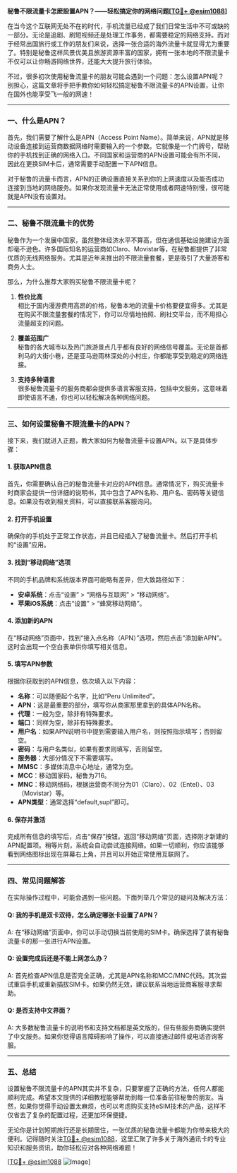 **秘鲁不限流量卡怎麽設置APN？——轻松搞定你的网络问题[[TG💪+ @esim1088](https://t.me/s/esim1088)]**

在当今这个互联网无处不在的时代，手机流量已经成了我们日常生活中不可或缺的一部分。无论是追剧、刷短视频还是处理工作事务，都需要稳定的网络支持。而对于经常出国旅行或工作的朋友们来说，选择一张合适的海外流量卡就显得尤为重要了。特别是秘鲁这样风景优美且旅游资源丰富的国家，拥有一张本地的不限流量卡不仅可以让你畅游网络世界，还能大大提升旅行体验。

不过，很多初次使用秘鲁流量卡的朋友可能会遇到一个问题：怎么设置APN呢？别担心，这篇文章将手把手教你如何轻松搞定秘鲁不限流量卡的APN设置，让你在国外也能享受飞一般的网速！

---

### 一、什么是APN？

首先，我们需要了解什么是APN（Access Point Name）。简单来说，APN就是移动设备连接到运营商数据网络时需要输入的一个参数。它就像是一个门牌号，帮助你的手机找到正确的网络入口。不同国家和运营商的APN设置可能会有所不同，因此在更换SIM卡后，通常需要手动配置一下APN信息。

对于秘鲁的流量卡而言，APN的正确设置直接关系到你的上网速度以及能否成功连接到当地的网络服务。如果你发现流量卡无法正常使用或者网速特别慢，很可能就是APN没有设置对。

---

### 二、秘鲁不限流量卡的优势

秘鲁作为一个发展中国家，虽然整体经济水平不算高，但在通信基础设施建设方面却毫不逊色。许多国际知名的运营商如Claro、Movistar等，在秘鲁都提供了非常优质的无线网络服务。尤其是近年来推出的不限流量套餐，更是吸引了大量游客和商务人士。

那么，为什么推荐大家购买秘鲁不限流量卡呢？

1. **性价比高**  
   相比于国内漫游费用高昂的价格，秘鲁本地的流量卡价格要便宜得多。尤其是在购买不限流量套餐的情况下，你可以尽情地拍照、刷社交平台，而不用担心流量超支的问题。

2. **覆盖范围广**  
   秘鲁的各大城市以及热门旅游景点几乎都有良好的网络信号覆盖。无论是首都利马的大街小巷，还是亚马逊雨林深处的小村庄，你都能享受到稳定的网络连接。

3. **支持多种语言**  
   很多秘鲁流量卡的服务商都会提供多语言客服支持，包括中文服务。这意味着即使语言不通，你也可以轻松解决各种网络问题。

---

### 三、如何设置秘鲁不限流量卡的APN？

接下来，我们就进入正题，教大家如何为秘鲁流量卡设置APN。以下是具体步骤：

#### 1. 获取APN信息
首先，你需要确认自己的秘鲁流量卡对应的APN信息。通常情况下，购买流量卡时商家会提供一份详细的说明书，其中包含了APN名称、用户名、密码等关键信息。如果没有收到相关资料，可以直接联系客服询问。

#### 2. 打开手机设置
确保你的手机处于正常工作状态，并且已经插入了秘鲁流量卡。然后打开手机的“设置”应用。

#### 3. 找到“移动网络”选项
不同的手机品牌和系统版本界面可能略有差异，但大致路径如下：
- **安卓系统**：点击“设置” > “网络与互联网” > “移动网络”。
- **苹果iOS系统**：点击“设置” > “蜂窝移动网络”。

#### 4. 添加新的APN
在“移动网络”页面中，找到“接入点名称（APN）”选项，然后点击“添加新APN”。这时会出现一个空白表单供你填写相关信息。

#### 5. 填写APN参数
根据你获取到的APN信息，依次填入以下内容：
- **名称**：可以随便起个名字，比如“Peru Unlimited”。
- **APN**：这是最重要的部分，填写你从商家那里拿到的具体APN名称。
- **代理**：一般为空，除非有特殊要求。
- **端口**：同样为空，除非有特殊要求。
- **用户名**：如果APN说明书中提到需要输入用户名，则按照指示填写；否则留空。
- **密码**：与用户名类似，如果有要求则填写，否则留空。
- **服务器**：大部分情况下不需要填写。
- **MMSC**：多媒体消息中心地址，通常为空。
- **MCC**：移动国家码，秘鲁为716。
- **MNC**：移动网络码，根据运营商不同分为01（Claro）、02（Entel）、03（Movistar）等。
- **APN类型**：通常选择“default,supl”即可。

#### 6. 保存并激活
完成所有信息的填写后，点击“保存”按钮。返回“移动网络”页面，选择刚才新建的APN配置项。稍等片刻，系统会自动尝试连接网络。如果一切顺利，你应该能够看到网络图标出现在屏幕右上角，并且可以开始正常使用互联网了。

---

### 四、常见问题解答

在实际操作过程中，可能会遇到一些问题。下面列举几个常见的疑问及解决方法：

#### Q: 我的手机是双卡双待，怎么确定哪张卡设置了APN？
A: 在“移动网络”页面中，你可以手动切换当前使用的SIM卡。确保选择了装有秘鲁流量卡的那一张进行APN设置。

#### Q: 设置完成后还是不能上网怎么办？
A: 首先检查APN信息是否完全正确，尤其是APN名称和MCC/MNC代码。其次尝试重启手机或重新插拔SIM卡。如果仍然无效，建议联系当地运营商客服寻求帮助。

#### Q: 是否支持中文界面？
A: 大多数秘鲁流量卡的说明书和支持文档都是英文版的，但有些服务商确实提供了中文服务。如果你觉得语言障碍影响了操作，可以直接通过邮件或电话咨询客服。

---

### 五、总结

设置秘鲁不限流量卡的APN其实并不复杂，只要掌握了正确的方法，任何人都能顺利完成。希望本文提供的详细教程能够帮助到每一位准备前往秘鲁的朋友。当然，如果你觉得手动设置太麻烦，也可以考虑购买支持eSIM技术的产品，这样不仅省去了复杂的配置过程，还更加环保便捷。

无论你是计划短期旅行还是长期居住，一张优质的秘鲁流量卡都能为你带来极大的便利。记得随时关注[TG💪+ @esim1088](https://t.me/s/esim1088)，这里汇聚了许多关于海外通讯卡的专业知识和服务资讯，助你轻松应对各种网络难题！

[[TG💪+ @esim1088](https://t.me/s/esim1088) ![Image](https://i.postimg.cc/4NQfJmqS/Snipaste-2025-05-13-00-14-12.png)]